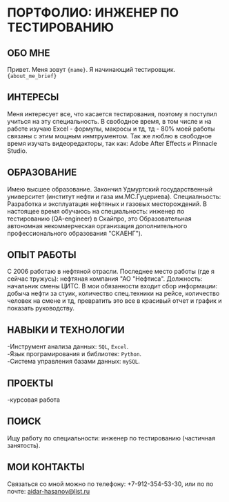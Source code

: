 # ПОРТФОЛИО: ИНЖЕНЕР ПО ТЕСТИРОВАНИЮ

## ОБО МНЕ
Привет. Меня зовут ``{name}``. Я начинающий тестировщик. ``{about_me_brief}``

## ИНТЕРЕСЫ
Меня интересует все, что касается тестирования, поэтому я поступил учиться на эту специальность. В свободное время, в том числе и на работе изучаю Excel - формулы, макросы и тд, тд - 80% моей работы связаны с этим мощным инмтрументом. Так же люблю в свободное время изучать видеоредакторы, так как: Adobe After Effects и Pinnacle Studio.

## ОБРАЗОВАНИЕ
Имею высшее образование. Закончил Удмуртский государственный университет (институт нефти и газа им.МС.Гуцериева). Специалньость: Разработка и эксплуатация нефтяных и газовых месторождений. В настоящее время обучаюсь на специальность: инженер по тестированию (QA-engineer) в Скайпро, это Образовательная автономная некоммерческая организация дополнительного профессионального образования "СКАЕНГ"). 

## ОПЫТ РАБОТЫ
С 2006 работаю в нефтяной отрасли. Последнее место работы (где я сейчас тружусь): нефтяная компания "АО "Нефтиса". Должность: начальник смены ЦИТС. В мои обязанности входит сбор информации: добыча нефти за стуик, количество спец.техники на рейсе, количество человек на смене и тд, превратить это все в красивый отчет и график и показать руководству.

## НАВЫКИ И ТЕХНОЛОГИИ
-Инструмент анализа данных: ``SQL``, ``Excel``.  
-Язык програмирования и библиотек: ``Python``.  
-Система управления базами данных: ``mySQL``.  

## ПРОЕКТЫ
-курсовая работа

## ПОИСК
Ищу работу по специальности: инженер по тестированию (частичная занятость).

## МОИ КОНТАКТЫ
Связаться со мной можно по телефону: +7-912-354-53-30, или по по почте: aidar-hasanov@list.ru
